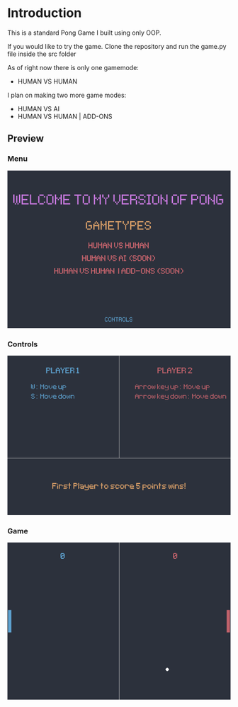 # Introduction 

This is a standard Pong Game I built using only OOP.

If you would like to try the game. Clone the repository and run the game.py file inside the src folder

As of right now there is only one gamemode:

 - HUMAN VS HUMAN
 
 I plan on making two more game modes:
 
 - HUMAN VS AI
 - HUMAN VS HUMAN | ADD-ONS

## Preview
### Menu
![Menu](https://github.com/LuisMCap/Pong-Game/blob/main/readmeimages/Menu.png?raw=true)

### Controls
![Controls](readmeimages/controls.png?raw=true)

### Game
![Game](readmeimages/game.png?raw=true)



